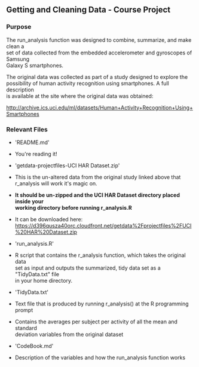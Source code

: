 ## Getting and Cleaning Data - Course Project

### Purpose
The run_analysis function was designed to combine, summarize, and make clean a  
set of data collected from the embedded accelerometer and gyroscopes of Samsung  
Galaxy S smartphones.

The original data was collected as part of a study designed to explore the  
possibility of human activity recognition using smartphones. A full description  
is available at the site where the original data was obtained:

http://archive.ics.uci.edu/ml/datasets/Human+Activity+Recognition+Using+Smartphones

### Relevant Files

* 'README.md'
 * You're reading it!

* 'getdata-projectfiles-UCI HAR Dataset.zip'
 * This is the un-altered data from the original study linked above that  
 r_analysis will work it's magic on.
 * **It should be un-zipped and the UCI HAR Dataset directory placed inside your  
 working directory before running r_analysis.R**
 * It can be downloaded here:  
 https://d396qusza40orc.cloudfront.net/getdata%2Fprojectfiles%2FUCI%20HAR%20Dataset.zip
 
* 'run_analysis.R'  
 * R script that contains the r_analysis function, which takes the original data  
 set as input and outputs the summarized, tidy data set as a "TidyData.txt" file  
 in your home directory.
 
* 'TidyData.txt'
 * Text file that is produced by running r_analysis() at the R programming prompt
 * Contains the averages per subject per activity of all the mean and standard  
 deviation variables from the original dataset
 
* 'CodeBook.md'
 * Description of the variables and how the run_analysis function works